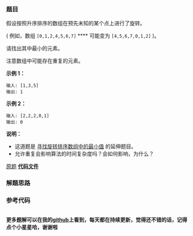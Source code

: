 ### 题目
假设按照升序排序的数组在预先未知的某个点上进行了旋转。

( 例如，数组 `[0,1,2,4,5,6,7]` **** 可能变为 `[4,5,6,7,0,1,2]` )。

请找出其中最小的元素。

注意数组中可能存在重复的元素。

**示例 1：**

    
    
    输入: [1,3,5]
    输出: 1

**示例  2：**

    
    
    输入: [2,2,2,0,1]
    输出: 0

**说明：**

  * 这道题是 [寻找旋转排序数组中的最小值](https://leetcode-cn.com/problems/find-minimum-in-rotated-sorted-array/description/) 的延伸题目。
  * 允许重复会影响算法的时间复杂度吗？会如何影响，为什么？

[原题](https://leetcode-cn.com/problems/find-minimum-in-rotated-sorted-array-ii/)    **[代码文件]()**


### 解题思路




### 参考代码

```go


```




**更多题解可以在我的[github](https://github.com/LZH139/leetcode_Go)上看到，每天都在持续更新，觉得还不错的话，记得点个小星星哈，谢谢啦**
